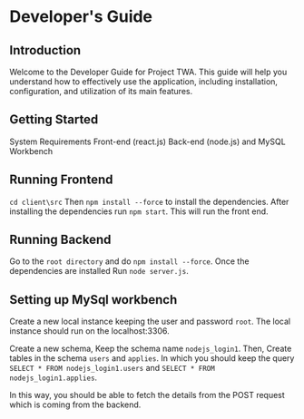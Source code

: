 # Developer's Guide

## Introduction
Welcome to the Developer Guide for Project TWA. This guide will help you understand how to effectively use the application, including installation, configuration, and utilization of its main features.

## Getting Started
System Requirements
Front-end (react.js)
Back-end (node.js) and 
MySQL Workbench

## Running Frontend

```cd client\src```
Then ```npm install --force``` to install the dependencies.
After installing the dependencies run ```npm start```.
This will run the front end.

## Running Backend

Go to the ```root directory``` and do ```npm install --force```. Once the dependencies are installed Run ```node server.js```.

## Setting up MySql workbench

Create a new local instance keeping the user and password ```root```. The local instance should run on the localhost:3306.

Create a new schema, Keep the schema name ```nodejs_login1```. Then, Create tables in the schema ```users``` and ```applies```. In which you should keep the query ```SELECT * FROM nodejs_login1.users``` and ```SELECT * FROM nodejs_login1.applies```.

In this way, you should be able to fetch the details from the POST request which is coming from the backend.
